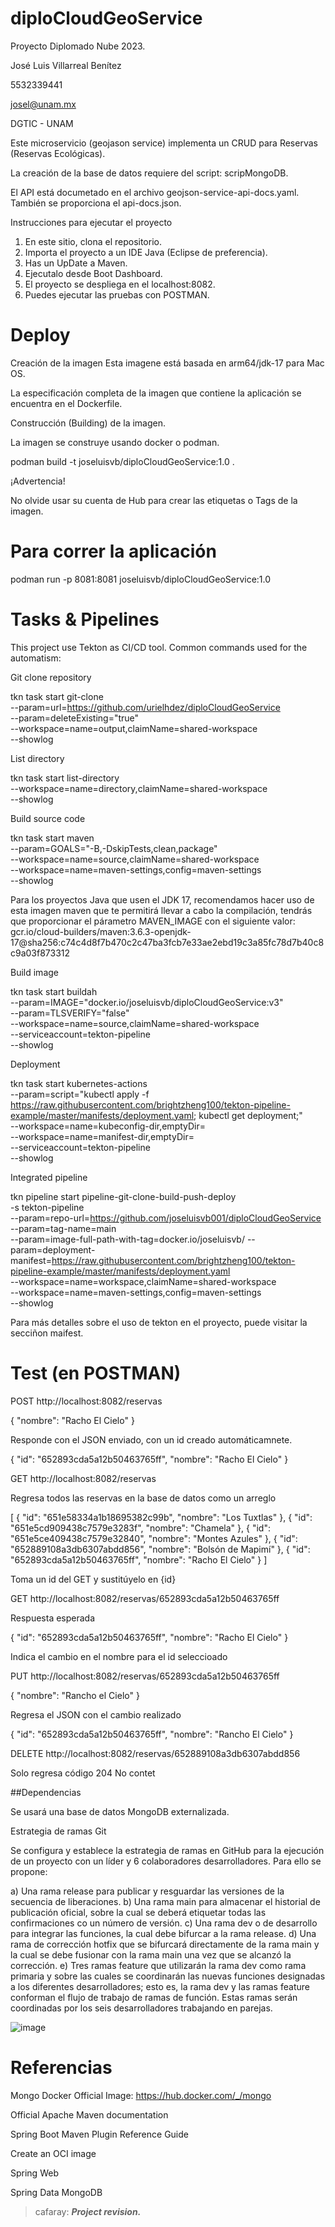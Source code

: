 # diploCloudGeoService
Proyecto Diplomado Nube 2023.

José Luis Villarreal Benítez

5532339441

josel@unam.mx

DGTIC - UNAM

Este microservicio (geojason service) implementa un CRUD para Reservas (Reservas Ecológicas).

La creación de la base de datos requiere del script: scripMongoDB.

El API está documetado en el archivo geojson-service-api-docs.yaml. También se proporciona el api-docs.json.


Instrucciones para ejecutar el proyecto

1. En este sitio, clona el repositorio.
2. Importa el proyecto a un IDE Java (Eclipse de preferencia).
3. Has un UpDate a Maven.
4. Ejecutalo desde Boot Dashboard.
5. El proyecto se despliega en el localhost:8082.
6. Puedes ejecutar las pruebas con POSTMAN.



# Deploy

Creación de la imagen
Esta imagene está basada en arm64/jdk-17 para Mac OS.

La especificación completa de la imagen que contiene la aplicación se encuentra en el Dockerfile.

Construcción (Building) de la imagen.

La imagen se construye usando docker o podman.

podman build -t joseluisvb/diploCloudGeoService:1.0 .

¡Advertencia!

No olvide usar su cuenta de Hub para crear las etiquetas o Tags de la imagen.

# Para correr la aplicación

podman run -p 8081:8081 joseluisvb/diploCloudGeoService:1.0

# Tasks & Pipelines

This project use Tekton as CI/CD tool. Common commands used for the automatism:

Git clone repository

tkn task start git-clone \
--param=url=https://github.com/urielhdez/diploCloudGeoService \
--param=deleteExisting="true" \
--workspace=name=output,claimName=shared-workspace \
--showlog

List directory

tkn task start list-directory \
--workspace=name=directory,claimName=shared-workspace \
--showlog

Build source code

tkn task start maven \
--param=GOALS="-B,-DskipTests,clean,package" \
--workspace=name=source,claimName=shared-workspace \
--workspace=name=maven-settings,config=maven-settings \
--showlog

Para los proyectos Java que usen el JDK 17, recomendamos hacer uso de esta imagen maven que te permitirá llevar a cabo la compilación, tendrás que proporcionar el párametro MAVEN_IMAGE con el siguiente valor: gcr.io/cloud-builders/maven:3.6.3-openjdk-17@sha256:c74c4d8f7b470c2c47ba3fcb7e33ae2ebd19c3a85fc78d7b40c8c9a03f873312

Build image

tkn task start buildah \
--param=IMAGE="docker.io/joseluisvb/diploCloudGeoService:v3" \
--param=TLSVERIFY="false" \
--workspace=name=source,claimName=shared-workspace \
--serviceaccount=tekton-pipeline \
--showlog

Deployment

tkn task start kubernetes-actions \
--param=script="kubectl apply -f https://raw.githubusercontent.com/brightzheng100/tekton-pipeline-example/master/manifests/deployment.yaml; kubectl get deployment;" \
--workspace=name=kubeconfig-dir,emptyDir=  \
--workspace=name=manifest-dir,emptyDir= \
--serviceaccount=tekton-pipeline \
--showlog

Integrated pipeline

tkn pipeline start pipeline-git-clone-build-push-deploy \
-s tekton-pipeline \
--param=repo-url=https://github.com/joseluisvb001/diploCloudGeoService \
--param=tag-name=main \
--param=image-full-path-with-tag=docker.io/joseluisvb/
--param=deployment-manifest=https://raw.githubusercontent.com/brightzheng100/tekton-pipeline-example/master/manifests/deployment.yaml \
--workspace=name=workspace,claimName=shared-workspace \
--workspace=name=maven-settings,config=maven-settings \
--showlog

Para más detalles sobre el uso de tekton en el proyecto, puede visitar la secciñon maifest.


# Test (en POSTMAN)

POST http://localhost:8082/reservas

{
    "nombre": "Racho El Cielo"
}

Responde con el JSON enviado, con un id creado automáticamnete.

{
    "id": "652893cda5a12b50463765ff",
    "nombre": "Racho El Cielo"
}


GET http://localhost:8082/reservas

Regresa todos las reservas en la base de datos como un arreglo

[
    {
        "id": "651e58334a1b18695382c99b",
        "nombre": "Los Tuxtlas"
    },
    {
        "id": "651e5cd909438c7579e3283f",
        "nombre": "Chamela"
    },
    {
        "id": "651e5ce409438c7579e32840",
        "nombre": "Montes Azules"
    },
    {
        "id": "652889108a3db6307abdd856",
        "nombre": "Bolsón de Mapimí"
    },
    {
        "id": "652893cda5a12b50463765ff",
        "nombre": "Racho El Cielo"
    }
]


Toma un id del GET y sustitúyelo en {id}

GET http://localhost:8082/reservas/652893cda5a12b50463765ff

Respuesta esperada

{
    "id": "652893cda5a12b50463765ff",
    "nombre": "Racho El Cielo"
}

Indica el cambio en el nombre para el id seleccioado

PUT http://localhost:8082/reservas/652893cda5a12b50463765ff

{
  "nombre": "Rancho el Cielo"
}

Regresa el JSON con el cambio realizado

{
    "id": "652893cda5a12b50463765ff",
    "nombre": "Rancho El Cielo"
}


DELETE http://localhost:8082/reservas/652889108a3db6307abdd856

Solo regresa código 204 No contet

##Dependencias

Se usará una base de datos MongoDB externalizada.

Estrategia de ramas Git

Se configura y establece la estrategia de ramas en GitHub para la ejecución de un proyecto con un líder y 6 colaboradores desarrolladores. Para ello se propone:

a)	Una rama  release para publicar y resguardar las versiones de la secuencia de liberaciones.
b)	Una rama main para almacenar el historial de publicación oficial, sobre la cual se deberá etiquetar todas las confirmaciones co un número de versión.
c)	Una rama dev o de desarrollo para integrar las funciones, la cual debe bifurcar a la rama release.
d)	Una rama de corrección hotfix que se bifurcará directamente de la rama main y la cual se debe fusionar con la rama main una vez que se alcanzó la corrección.
e)	Tres ramas feature que utilizarán la rama dev como rama primaria y sobre las cuales se coordinarán las nuevas funciones designadas a los diferentes desarrolladores; esto es, la rama dev y las ramas feature conforman el flujo de trabajo de ramas de función. Estas ramas serán coordinadas por los seis desarrolladores trabajando en parejas.

![image](https://github.com/JoseLuisVB001/diploCloudGeoService/assets/117409168/5242e9e4-acd5-4892-8a21-92feff2e2e8b)


# Referencias

Mongo Docker Official Image: https://hub.docker.com/_/mongo

Official Apache Maven documentation

Spring Boot Maven Plugin Reference Guide

Create an OCI image

Spring Web

Spring Data MongoDB

> cafaray: ___Project revision.___

